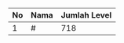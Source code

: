 | No | Nama            | Jumlah Level |
|----|-----------------|--------------|
| 1  | #    |    718        |
